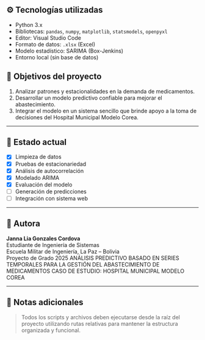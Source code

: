 ## ⚙️ Tecnologías utilizadas

- Python 3.x
- Bibliotecas: `pandas`, `numpy`, `matplotlib`, `statsmodels`, `openpyxl`
- Editor: Visual Studio Code
- Formato de datos: `.xlsx` (Excel)
- Modelo estadístico: SARIMA (Box-Jenkins)
- Entorno local (sin base de datos)

## 📌 Objetivos del proyecto

1. Analizar patrones y estacionalidades en la demanda de medicamentos.
2. Desarrollar un modelo predictivo confiable para mejorar el abastecimiento.
3. Integrar el modelo en un sistema sencillo que brinde apoyo a la toma de decisiones del Hospital Municipal Modelo Corea.

---

## 🚧 Estado actual

- [x] Limpieza de datos
- [x] Pruebas de estacionariedad
- [x] Análisis de autocorrelación
- [x] Modelado ARIMA
- [x] Evaluación del modelo
- [ ] Generación de predicciones
- [ ] Integración con sistema web

---

## 🧠 Autora

**Janna Lia Gonzales Cordova**  
Estudiante de Ingeniería de Sistemas  
Escuela Militar de Ingeniería, La Paz – Bolivia  
Proyecto de Grado 2025
ANÁLISIS PREDICTIVO BASADO EN SERIES TEMPORALES PARA LA GESTIÓN DEL ABASTECIMIENTO DE MEDICAMENTOS 
CASO DE ESTUDIO: HOSPITAL MUNICIPAL MODELO COREA

---

## 📌 Notas adicionales

> Todos los scripts y archivos deben ejecutarse desde la raíz del proyecto utilizando rutas relativas para mantener la estructura organizada y funcional.